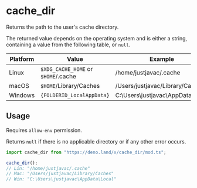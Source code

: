 # cache_dir

Returns the path to the user's cache directory.

The returned value depends on the operating system and is either a string,
containing a value from the following table, or `null`.

|Platform | Value                               | Example                          |
| ------- | ----------------------------------- | -------------------------------- |
| Linux   | `$XDG_CACHE_HOME` or `$HOME`/.cache | /home/justjavac/.cache           |
| macOS   | `$HOME`/Library/Caches              | /Users/justjavac/Library/Caches  |
| Windows | `{FOLDERID_LocalAppData}`           | C:\Users\justjavac\AppData\Local |

## Usage

Requires `allow-env` permission.

Returns `null` if there is no applicable directory or if any other error occurs.

```ts
import cache_dir from "https://deno.land/x/cache_dir/mod.ts";

cache_dir();
// Lin: "/home/justjavac/.cache"
// Mac: "/Users/justjavac/Library/Caches"
// Win: "C:\Users\justjavac\AppData\Local"
```
